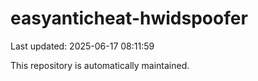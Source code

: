 # easyanticheat-hwidspoofer

Last updated: 2025-06-17 08:11:59

This repository is automatically maintained.

